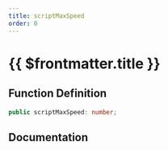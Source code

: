 ```yaml
---
title: scriptMaxSpeed
order: 0
---
```


# {{ $frontmatter.title }}

## Function Definition

```ts
public scriptMaxSpeed: number;
```

## Documentation

<!--@include: ./parts/scriptMaxSpeed.md-->
